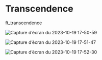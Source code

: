 # Transcendence
ft_transcendence

![Capture d’écran du 2023-10-19 17-50-59](https://github.com/subrandt/Transcendence/assets/102531369/52b35754-8610-4b90-8e99-7f6fa9aa350d)

![Capture d’écran du 2023-10-19 17-51-47](https://github.com/subrandt/Transcendence/assets/102531369/278f7696-f8bb-4e73-9066-58387fcfe0f8)

![Capture d’écran du 2023-10-19 17-52-30](https://github.com/subrandt/Transcendence/assets/102531369/33df205d-931e-4ec7-8832-02b371ecbe34)
